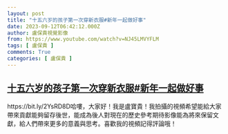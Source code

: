 ```yaml
---
layout: post
title: "十五六岁的孩子第一次穿新衣服#新年一起做好事"
date: 2023-09-12T06:42:12.000Z
author: 盧保貴視覺影像
from: https://www.youtube.com/watch?v=NJ45LMVYFLM
tags: [ 盧保貴 ]
comments: True
categories: [ 盧保貴 ]
---
```

<!--1694500932000-->
[十五六岁的孩子第一次穿新衣服#新年一起做好事](https://www.youtube.com/watch?v=NJ45LMVYFLM)
------

<div>
https://bit.ly/2YsRD8D哈嘍，大家好！我是盧寶貴！我拍攝的視頻希望能給大家帶來貢獻能夠留存後世，能成為後人對現在的歷史參考期待影像能為將來保留文獻，給人們帶來更多的意義與思考。喜歡我的視頻記得評論哦！
</div>
